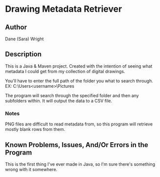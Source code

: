 # Drawing Metadata Retriever

## Author
Dane (Sara) Wright

## Description
This is a Java & Maven project.
Created with the intention of seeing what metadata I could get from my collection of digital drawings.

You'll have to enter the full path of the folder you what to search through.
EX: C:\Users\<username>\Pictures

The program will search through the specified folder and then any subfolders within.
It will output the data to a CSV file.

### Notes
PNG files are difficult to read metadata from, so this program will retrieve mostly blank rows from them.

## Known Problems, Issues, And/Or Errors in the Program
This is the first thing I've ever made in Java, so I'm sure there's something wrong with it somewhere.
